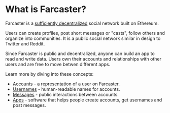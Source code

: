 # What is Farcaster?

Farcaster is a [sufficiently decentralized](https://www.varunsrinivasan.com/2022/01/11/sufficient-decentralization-for-social-networks) social network built on Ethereum.

Users can create profiles, post short messages or "casts", follow others and organize into communities. It is a public social network similar in design to Twitter and Reddit.

Since Farcaster is public and decentralized, anyone can build an app to read and write data. Users own their accounts and relationships with other users and are free to move betwen different apps.

Learn more by diving into these concepts:

- [Accounts](./accounts.md) - a representation of a user on Farcaster.
- [Usernames](./usernames.md) - human-readable names for accounts.
- [Messages](./messages.md) - public interactions between accounts.
- [Apps](./apps.md) - software that helps people create accounts, get usernames and post messages.
